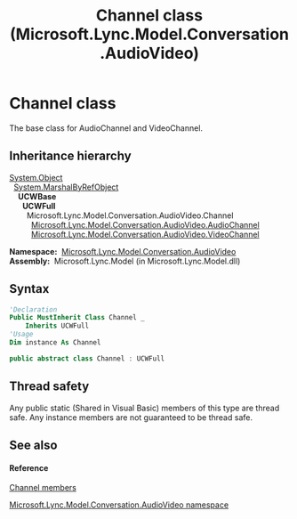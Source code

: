 ﻿---
title: Channel class (Microsoft.Lync.Model.Conversation.AudioVideo)
TOCTitle: Channel class
ms:assetid: T:Microsoft.Lync.Model.Conversation.AudioVideo.Channel_DI_3_UC_OCS14MrefLyncWPF
ms:mtpsurl: https://msdn.microsoft.com/en-us/library/microsoft.lync.model.conversation.audiovideo.channel_di_3_uc_ocs14mreflyncwpf(v=office.15)
ms:contentKeyID: 48592405
ms.date: 07/28/2014
mtps_version: v=office.15
f1_keywords:
- Microsoft.Lync.Model.Conversation.AudioVideo.Channel
dev_langs:
- CSharp
- JScript
- VB
- other
---

# Channel class

The base class for AudioChannel and VideoChannel.

## Inheritance hierarchy

[System.Object](http://msdn2.microsoft.com/en-us/library/e5kfa45b)  
  [System.MarshalByRefObject](http://msdn2.microsoft.com/en-us/library/w4302s1f)  
    **UCWBase**  
      **UCWFull**  
        Microsoft.Lync.Model.Conversation.AudioVideo.Channel  
          [Microsoft.Lync.Model.Conversation.AudioVideo.AudioChannel](audiochannel-class-microsoft-lync-model-conversation-audiovideo_2.md)  
          [Microsoft.Lync.Model.Conversation.AudioVideo.VideoChannel](videochannel-class-microsoft-lync-model-conversation-audiovideo_2.md)  

**Namespace:**  [Microsoft.Lync.Model.Conversation.AudioVideo](microsoft-lync-model-conversation-audiovideo-namespace_2.md)  
**Assembly:**  Microsoft.Lync.Model (in Microsoft.Lync.Model.dll)

## Syntax

``` vb
'Declaration
Public MustInherit Class Channel _
    Inherits UCWFull
'Usage
Dim instance As Channel
```

``` csharp
public abstract class Channel : UCWFull
```

## Thread safety

Any public static (Shared in Visual Basic) members of this type are thread safe. Any instance members are not guaranteed to be thread safe.

## See also

#### Reference

[Channel members](channel-members-microsoft-lync-model-conversation-audiovideo_2.md)

[Microsoft.Lync.Model.Conversation.AudioVideo namespace](microsoft-lync-model-conversation-audiovideo-namespace_2.md)

